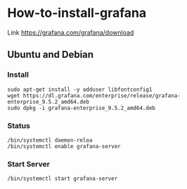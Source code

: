 # How-to-install-grafana
Link https://grafana.com/grafana/download
## Ubuntu and Debian
### Install
```
sudo apt-get install -y adduser libfontconfig1
wget https://dl.grafana.com/enterprise/release/grafana-enterprise_9.5.2_amd64.deb
sudo dpkg -i grafana-enterprise_9.5.2_amd64.deb
```
### Status
```
/bin/systemctl daemon-reloa
/bin/systemctl enable grafana-server
```
### Start Server
```
/bin/systemctl start grafana-server
```
